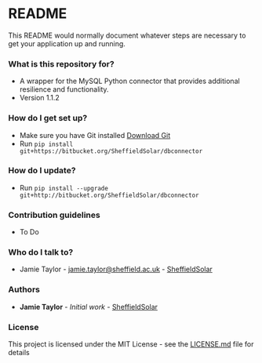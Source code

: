 # README #

This README would normally document whatever steps are necessary to get your application up and running.

### What is this repository for? ###

* A wrapper for the MySQL Python connector that provides additional resilience and functionality.
* Version 1.1.2

### How do I get set up? ###

* Make sure you have Git installed [Download Git](https://git-scm.com/downloads)
* Run `pip install git+https://bitbucket.org/SheffieldSolar/dbconnector`

### How do I update? ###

* Run `pip install --upgrade git+http://bitbucket.org/SheffieldSolar/dbconnector`

### Contribution guidelines ###

* To Do

### Who do I talk to? ###

* Jamie Taylor - [jamie.taylor@sheffield.ac.uk](mailto:jamie.taylor@sheffield.ac.uk "Email Jamie") - [SheffieldSolar](https://github.com/SheffieldSolar)

### Authors ###

* **Jamie Taylor** - *Initial work* - [SheffieldSolar](https://github.com/SheffieldSolar)

### License ###

This project is licensed under the MIT License - see the [LICENSE.md](LICENSE.md) file for details